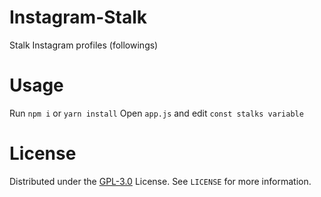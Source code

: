# Instagram-Stalk

Stalk Instagram profiles (followings)

# Usage

Run `npm i` or `yarn install`
Open `app.js` and edit `const stalks variable`

# License

Distributed under the [GPL-3.0](https://www.gnu.org/licenses/gpl-3.0.html) License. See `LICENSE` for more information.
